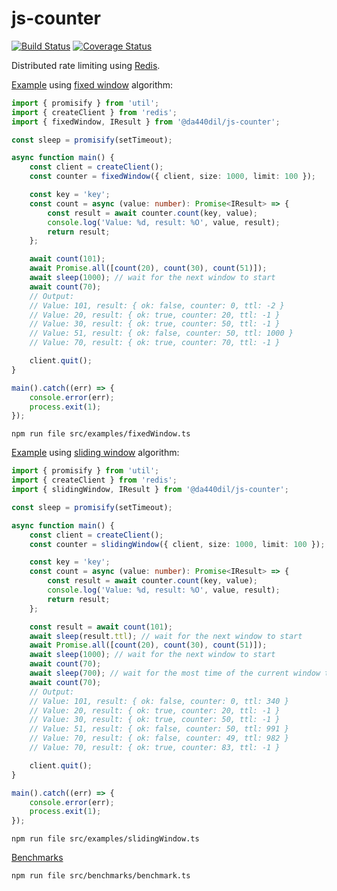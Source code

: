 # js-counter

[![Build Status](https://travis-ci.com/da440dil/js-counter.svg?branch=master)](https://travis-ci.com/da440dil/js-counter)
[![Coverage Status](https://coveralls.io/repos/github/da440dil/js-counter/badge.svg?branch=master)](https://coveralls.io/github/da440dil/js-counter?branch=master)

Distributed rate limiting using [Redis](https://redis.io/).

[Example](./src/examples/fixedWindow.ts) using [fixed window](./src/fixedwindow.lua) algorithm:

```typescript
import { promisify } from 'util';
import { createClient } from 'redis';
import { fixedWindow, IResult } from '@da440dil/js-counter';

const sleep = promisify(setTimeout);

async function main() {
    const client = createClient();
    const counter = fixedWindow({ client, size: 1000, limit: 100 });

    const key = 'key';
    const count = async (value: number): Promise<IResult> => {
        const result = await counter.count(key, value);
        console.log('Value: %d, result: %O', value, result);
        return result;
    };

    await count(101);
    await Promise.all([count(20), count(30), count(51)]);
    await sleep(1000); // wait for the next window to start
    await count(70);
    // Output:
    // Value: 101, result: { ok: false, counter: 0, ttl: -2 }
    // Value: 20, result: { ok: true, counter: 20, ttl: -1 }
    // Value: 30, result: { ok: true, counter: 50, ttl: -1 }
    // Value: 51, result: { ok: false, counter: 50, ttl: 1000 }
    // Value: 70, result: { ok: true, counter: 70, ttl: -1 }

    client.quit();
}

main().catch((err) => {
    console.error(err);
    process.exit(1);
});
```

```
npm run file src/examples/fixedWindow.ts
```

[Example](./src/examples/slidingWindow.ts) using [sliding window](./src/slidingwindow.lua) algorithm:

```typescript
import { promisify } from 'util';
import { createClient } from 'redis';
import { slidingWindow, IResult } from '@da440dil/js-counter';

const sleep = promisify(setTimeout);

async function main() {
    const client = createClient();
    const counter = slidingWindow({ client, size: 1000, limit: 100 });

    const key = 'key';
    const count = async (value: number): Promise<IResult> => {
        const result = await counter.count(key, value);
        console.log('Value: %d, result: %O', value, result);
        return result;
    };

    const result = await count(101);
    await sleep(result.ttl); // wait for the next window to start
    await Promise.all([count(20), count(30), count(51)]);
    await sleep(1000); // wait for the next window to start
    await count(70);
    await sleep(700); // wait for the most time of the current window to pass
    await count(70);
    // Output:
    // Value: 101, result: { ok: false, counter: 0, ttl: 340 }
    // Value: 20, result: { ok: true, counter: 20, ttl: -1 }
    // Value: 30, result: { ok: true, counter: 50, ttl: -1 }
    // Value: 51, result: { ok: false, counter: 50, ttl: 991 }
    // Value: 70, result: { ok: false, counter: 49, ttl: 982 }
    // Value: 70, result: { ok: true, counter: 83, ttl: -1 }

    client.quit();
}

main().catch((err) => {
    console.error(err);
    process.exit(1);
});
```

```
npm run file src/examples/slidingWindow.ts
```

[Benchmarks](./src/benchmarks)
```
npm run file src/benchmarks/benchmark.ts
```
